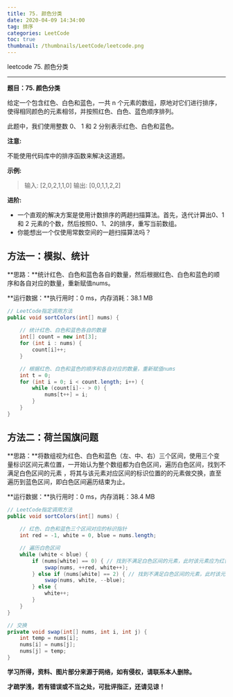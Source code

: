 ```yaml
---
title: 75. 颜色分类
date: 2020-04-09 14:34:00
tag: 排序
categories: LeetCode
toc: true
thumbnail: /thumbnails/LeetCode/leetcode.png
---
```


leetcode 75. 颜色分类

<!--more-->

---

**题目：75. 颜色分类**

给定一个包含红色、白色和蓝色，一共 n 个元素的数组，原地对它们进行排序，使得相同颜色的元素相邻，并按照红色、白色、蓝色顺序排列。

此题中，我们使用整数 0、 1 和 2 分别表示红色、白色和蓝色。

**注意:**

不能使用代码库中的排序函数来解决这道题。

**示例:**

> 输入: [2,0,2,1,1,0]
> 输出: [0,0,1,1,2,2]

**进阶:**

* 一个直观的解决方案是使用计数排序的两趟扫描算法。首先，迭代计算出0、1 和 2 元素的个数，然后按照0、1、2的排序，重写当前数组。
* 你能想出一个仅使用常数空间的一趟扫描算法吗？

## 方法一：模拟、统计

**思路：**统计红色、白色和蓝色各自的数量，然后根据红色、白色和蓝色的顺序和各自对应的数量，重新赋值nums。

**运行数据：**执行用时：0 ms，内存消耗：38.1 MB

```java
// LeetCode指定调用方法
public void sortColors(int[] nums) {
		
    // 统计红色、白色和蓝色各自的数量
    int[] count = new int[3];
    for (int i : nums) {
        count[i]++;
    }

    // 根据红色、白色和蓝色的顺序和各自对应的数量，重新赋值nums
    int t = 0;
    for (int i = 0; i < count.length; i++) {
        while (count[i]-- > 0) {
            nums[t++] = i;
        }
    }
}
```

## 方法二：荷兰国旗问题

**思路：**将数组视为红色、白色和蓝色（左、中、右）三个区间，使用三个变量标识区间元素位置，一开始认为整个数组都为白色区间，遍历白色区间，找到不满足白色区间的元素 ，将其与该元素对应区间的标识位置的的元素做交换，直至遍历到蓝色区间，即白色区间遍历结束为止。

**运行数据：**执行用时：0 ms，内存消耗：38.4 MB

```java
// LeetCode指定调用方法
public void sortColors(int[] nums) {
		
    // 红色、白色和蓝色三个区间对应的标识指针
    int red = -1, white = 0, blue = nums.length;

    // 遍历白色区间
    while (white < blue) {
        if (nums[white] == 0) { // 找到不满足白色区间的元素，此时该元素应为红色区间
            swap(nums, ++red, white++);
        } else if (nums[white] == 2) { // 找到不满足白色区间的元素，此时该元素应为蓝色区间
            swap(nums, white, --blue);
        } else {
            white++;
        }
    }
}

// 交换
private void swap(int[] nums, int i, int j) {
    int temp = nums[i];
    nums[i] = nums[j];
    nums[j] = temp;
}
```

**学习所得，资料、图片部分来源于网络，如有侵权，请联系本人删除。**

**才疏学浅，若有错误或不当之处，可批评指正，还请见谅！**